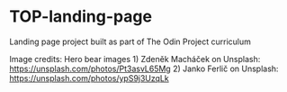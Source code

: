 # TOP-landing-page
Landing page project built as part of The Odin Project curriculum

Image credits:
Hero bear images
    1) Zdeněk Macháček on Unsplash: https://unsplash.com/photos/Pt3asvL65Mg
    2) Janko Ferlič on Unsplash: https://unsplash.com/photos/ypS9j3UzqLk
